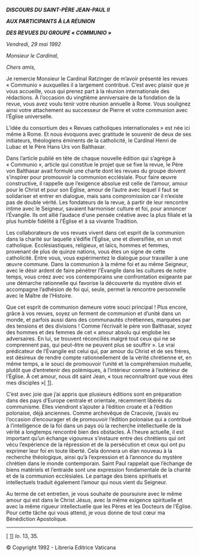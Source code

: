 ***DISCOURS DU SAINT-PÈRE JEAN-PAUL II***

***AUX PARTICIPANTS À LA RÉUNION***

***DES REVUES DU GROUPE « COMMUNIO »***

*Vendredi, 29 mai 1992*

*Monsieur le Cardinal,*

*Chers amis,*

Je remercie Monsieur le Cardinal Ratzinger de m’avoir présenté les revues « Communio » auxquelles il a largement contribué. C’est avec plaisir que je vous accueille, vous qui prenez part à la réunion internationale des rédactions. À l’occasion du vingtième anniversaire de la fondation de la revue, vous avez voulu tenir votre réunion annuelle à Rome. Vous soulignez ainsi votre attachement au successeur de Pierre et votre communion avec l’Église universelle.

L’idée du consortium des « Revues catholiques internationales » est née ici même à Rome. Et nous évoquons avec gratitude le souvenir de deux de ses initiateurs, théologiens éminents de la catholicité, le Cardinal Henri de Lubac et le Père Hans Urs von Balthasar.

Dans l’article publié en tête de chaque nouvelle édition qui s’agrège à « Communio », article qui constitue le projet que se fixe la revue, le Père von Balthasar avait formulé une charte dont les revues du groupe doivent s’inspirer pour promouvoir la communion ecclésiale. Pour faire œuvre constructive, il rappelle que l’exigence absolue est celle de l’amour, amour pour le Christ et pour son Église, amour de l’autre avec lequel il faut se solidariser et entrer en dialogue, mais sans compromission car il n’existe pas de double vérité. Les fondateurs de la revue, à partir de leur rencontre intime avec le Seigneur, savaient harmoniser culture et foi, pour annoncer l’Évangile. Ils ont allié l’audace d’une pensée créative avec la plus filiale et la plus humble fidélité à l’Église et à sa vivante Tradition.

Les collaborateurs de vos revues vivent dans cet esprit de la communion dans la charité sur laquelle s’édifie l’Église, une et diversifiée, en un mot catholique. Ecclésiastiques, religieux, et laïcs, hommes et femmes, provenant de plus de quinze nations, vous êtes un signe de cette catholicité. Entre vous, vous expérimentez le dialogue pour travailler à une œuvre commune. Dans la communion à la même foi et au même Seigneur, avec le désir ardent de faire pénétrer l’Évangile dans les cultures de notre temps, vous créez avec vos contemporains une confrontation exigeante par une démarche rationnelle qui favorise la découverte du mystère divin et accompagne l’adhésion de foi qui, seule, permet la rencontre personnelle avec le Maître de l’Histoire.

Que cet esprit de communion demeure votre souci principal ! Plus encore, grâce à vos revues, soyez un ferment de communion et d’unité dans un monde, et parfois aussi dans des communautés chrétiennes, marquées par des tensions et des divisions ! Comme l’écrivait le père von Balthasar, soyez des hommes et des femmes de cet « amour absolu qui englobe les adversaires. En lui, se trouvent réconciliés malgré tout ceux qui ne se comprennent pas, qui peut-être ne peuvent plus se souffrir ». Le vrai prédicateur de l’Évangile est celui qui, par amour du Christ et de ses frères, est désireux de rendre compte rationnellement de la vérité chrétienne et, en même temps, a le souci de promouvoir l’unité et la compréhension mutuelle, plutôt que d’entretenir des polémiques, à l’intérieur comme à l’extérieur de l’Église. À cet amour, nous dit saint Jean, « tous reconnaîtront que vous êtes mes disciples »[ [1](#_ftn1 "")].

C’est avec joie que j’ai appris que plusieurs éditions sont en préparation dans des pays d’Europe centrale et orientale, récemment libérés du communisme. Elles viendront s’ajouter à l’édition croate et à l’édition polonaise, déjà anciennes. Comme archevêque de Cracovie, j’avais eu l’occasion d’encourager et de promouvoir l’édition polonaise qui a contribué à l’intelligence de la foi dans un pays où la recherche intellectuelle de la vérité a longtemps rencontré bien des obstacles. À l’heure actuelle, il est important qu’un échange vigoureux s’instaure entre des chrétiens qui ont vécu l’expérience de la répression et de la persécution et ceux qui ont pu exprimer leur foi en toute liberté. Cela donnera un élan nouveau à la recherche théologique, ainsi qu’à l’expression et à l’annonce du mystère chrétien dans le monde contemporain. Saint Paul rappelait que l’échange de biens matériels et l’entraide sont une expression fondamentale de la charité et de la communion ecclésiales. Le partage des biens spirituels et intellectuels traduit également l’amour qui nous vient du Seigneur.

Au terme de cet entretien, je vous souhaite de poursuivre avec le même amour qui est dans le Christ Jésus, avec la même exigence spirituelle et avec la même rigueur intellectuelle que les Pères et les Docteurs de l’Église. Pour cette tâche qui vous attend, je vous donne de tout cœur ma Bénédiction Apostolique.

* * *

[ [1](#_ftnref1 "")] *Io*. 13, 35.

© Copyright 1992 - Libreria Editrice Vaticana